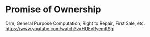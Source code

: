 # Promise of Ownership

<script>document.getElementById("freedomMenu").open = true;</script>

Drm, General Purpose Computation, Right to Repair, First Sale, etc.
https://www.youtube.com/watch?v=HUEvRyemKSg


